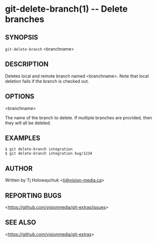 git-delete-branch(1) -- Delete branches
=======================================

## SYNOPSIS

`git-delete-branch` &lt;branchname&gt;

## DESCRIPTION

  Deletes local and remote branch named &lt;branchname&gt;.
  Note that local deletion fails if the branch is checked out.

## OPTIONS

  &lt;branchname&gt;

  The name of the branch to delete.
  If multiple branches are provided, then they will all be deleted.

## EXAMPLES

    $ git delete-branch integration
    $ git delete-branch integration bug/1234

## AUTHOR

Written by Tj Holowaychuk &lt;<tj@vision-media.ca>&gt;

## REPORTING BUGS

&lt;<https://github.com/visionmedia/git-extras/issues>&gt;

## SEE ALSO

&lt;<https://github.com/visionmedia/git-extras>&gt;
